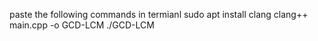 paste the following commands in termianl
sudo apt install clang
clang++ main.cpp -o GCD-LCM
./GCD-LCM
